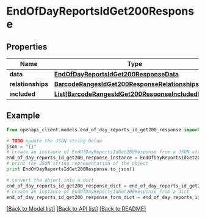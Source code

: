 # EndOfDayReportsIdGet200Response


## Properties
Name | Type | Description | Notes
------------ | ------------- | ------------- | -------------
**data** | [**EndOfDayReportsIdGet200ResponseData**](EndOfDayReportsIdGet200ResponseData.md) |  | [optional] 
**relationships** | [**BarcodeRangesIdGet200ResponseRelationships**](BarcodeRangesIdGet200ResponseRelationships.md) |  | [optional] 
**included** | [**List[BarcodeRangesIdGet200ResponseIncludedInner]**](BarcodeRangesIdGet200ResponseIncludedInner.md) |  | [optional] 

## Example

```python
from openapi_client.models.end_of_day_reports_id_get200_response import EndOfDayReportsIdGet200Response

# TODO update the JSON string below
json = "{}"
# create an instance of EndOfDayReportsIdGet200Response from a JSON string
end_of_day_reports_id_get200_response_instance = EndOfDayReportsIdGet200Response.from_json(json)
# print the JSON string representation of the object
print EndOfDayReportsIdGet200Response.to_json()

# convert the object into a dict
end_of_day_reports_id_get200_response_dict = end_of_day_reports_id_get200_response_instance.to_dict()
# create an instance of EndOfDayReportsIdGet200Response from a dict
end_of_day_reports_id_get200_response_form_dict = end_of_day_reports_id_get200_response.from_dict(end_of_day_reports_id_get200_response_dict)
```
[[Back to Model list]](../README.md#documentation-for-models) [[Back to API list]](../README.md#documentation-for-api-endpoints) [[Back to README]](../README.md)


